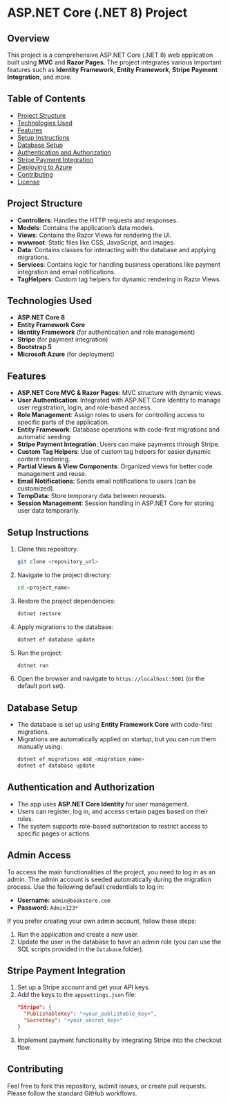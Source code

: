# ASP.NET Core (.NET 8) Project

## Overview
This project is a comprehensive ASP.NET Core (.NET 8) web application built using **MVC** and **Razor Pages**. The project integrates various important features such as **Identity Framework**, **Entity Framework**, **Stripe Payment Integration**, and more.

## Table of Contents
- [Project Structure](#project-structure)
- [Technologies Used](#technologies-used)
- [Features](#features)
- [Setup Instructions](#setup-instructions)
- [Database Setup](#database-setup)
- [Authentication and Authorization](#authentication-and-authorization)
- [Stripe Payment Integration](#stripe-payment-integration)
- [Deploying to Azure](#deploying-to-azure)
- [Contributing](#contributing)
- [License](#license)

## Project Structure

- **Controllers**: Handles the HTTP requests and responses.
- **Models**: Contains the application’s data models.
- **Views**: Contains the Razor Views for rendering the UI.
- **wwwroot**: Static files like CSS, JavaScript, and images.
- **Data**: Contains classes for interacting with the database and applying migrations.
- **Services**: Contains logic for handling business operations like payment integration and email notifications.
- **TagHelpers**: Custom tag helpers for dynamic rendering in Razor Views.

## Technologies Used

- **ASP.NET Core 8**
- **Entity Framework Core**
- **Identity Framework** (for authentication and role management)
- **Stripe** (for payment integration)
- **Bootstrap 5**
- **Microsoft Azure** (for deployment)

## Features

- **ASP.NET Core MVC & Razor Pages**: MVC structure with dynamic views.
- **User Authentication**: Integrated with ASP.NET Core Identity to manage user registration, login, and role-based access.
- **Role Management**: Assign roles to users for controlling access to specific parts of the application.
- **Entity Framework**: Database operations with code-first migrations and automatic seeding.
- **Stripe Payment Integration**: Users can make payments through Stripe.
- **Custom Tag Helpers**: Use of custom tag helpers for easier dynamic content rendering.
- **Partial Views & View Components**: Organized views for better code management and reuse.
- **Email Notifications**: Sends email notifications to users (can be customized).
- **TempData**: Store temporary data between requests.
- **Session Management**: Session handling in ASP.NET Core for storing user data temporarily.
  
## Setup Instructions

1. Clone this repository.
    ```bash
    git clone <repository_url>
    ```

2. Navigate to the project directory:
    ```bash
    cd <project_name>
    ```

3. Restore the project dependencies:
    ```bash
    dotnet restore
    ```

4. Apply migrations to the database:
    ```bash
    dotnet ef database update
    ```

5. Run the project:
    ```bash
    dotnet run
    ```

6. Open the browser and navigate to `https://localhost:5001` (or the default port set).

## Database Setup

- The database is set up using **Entity Framework Core** with code-first migrations.
- Migrations are automatically applied on startup, but you can run them manually using:
    ```bash
    dotnet ef migrations add <migration_name>
    dotnet ef database update
    ```

## Authentication and Authorization

- The app uses **ASP.NET Core Identity** for user management.
- Users can register, log in, and access certain pages based on their roles.
- The system supports role-based authorization to restrict access to specific pages or actions.

  

## Admin Access

To access the main functionalities of the project, you need to log in as an admin. The admin account is seeded automatically during the migration process. Use the following default credentials to log in:

- **Username:** `admin@bookstore.com`
- **Password:** `Admin123*`

If you prefer creating your own admin account, follow these steps:
1. Run the application and create a new user.
2. Update the user in the database to have an admin role (you can use the SQL scripts provided in the `Database` folder).
   

## Stripe Payment Integration

1. Set up a Stripe account and get your API keys.
2. Add the keys to the `appsettings.json` file:
    ```json
    "Stripe": {
      "PublishableKey": "<your_publishable_key>",
      "SecretKey": "<your_secret_key>"
    }
    ```
3. Implement payment functionality by integrating Stripe into the checkout flow.


## Contributing

Feel free to fork this repository, submit issues, or create pull requests. Please follow the standard GitHub workflows.






